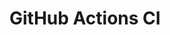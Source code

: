 # GitHub Actions CI














































































































































































































































































































































































































































































































































































































































































































































































































































































































































































































































































































































































































































































































































































































































































































































































































































































































































































































































































































































































































